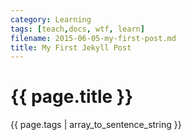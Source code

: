 ```yaml
---
category: Learning
tags: [teach,docs, wtf, learn]
filename: 2015-06-05-my-first-post.md
title: My First Jekyll Post
---
```


# {{ page.title }}

{{ page.tags | array_to_sentence_string }}

<!--
<ul class="tags">
  {% for tag in page.tags %}
    <li>{{ tag }}</li>
  {% endfor %}
</ul>
-->
